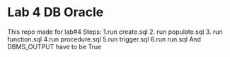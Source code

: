 # Lab 4 DB Oracle
This repo made for lab#4
Steps:
1.run create.sql
2. run populate.sql
3. run function.sql
4.run procedure.sql
5.run trigger.sql
6.run run.sql
And DBMS_OUTPUT have to be True
